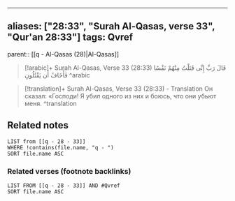
---
aliases: ["28:33", "Surah Al-Qasas, verse 33", "Qur'an 28:33"]
tags: Qvref
---

parent:: [[q - Al-Qasas (28)|Al-Qasas]]

> [!arabic]+ Surah Al-Qasas, Verse 33 (28:33)
> <span class="quran-arabic">قَالَ رَبِّ إِنِّى قَتَلْتُ مِنْهُمْ نَفْسًا فَأَخَافُ أَن يَقْتُلُونِ</span>
^arabic

> [!translation]+ Surah Al-Qasas, Verse 33 (28:33) - Translation
> Он сказал: «Господи! Я убил одного из них и боюсь, что они убьют меня.
^translation



## Related notes
```dataview
LIST from [[q - 28 - 33]]
WHERE !contains(file.name, "q - ")
SORT file.name ASC
```

### Related verses (footnote backlinks)
```dataview
LIST FROM [[q - 28 - 33]] AND #Qvref
SORT file.name ASC
```

